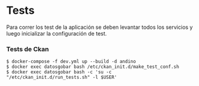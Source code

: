 # Tests 

Para correr los test de la aplicación se deben levantar todos los servicios y luego inicializar la configuración de test.

### Tests de Ckan
    $ docker-compose -f dev.yml up --build -d andino
    $ docker exec datosgobar bash /etc/ckan_init.d/make_test_conf.sh
    $ docker exec datosgobar bash -c 'su -c "/etc/ckan_init.d/run_tests.sh" -l $USER'
